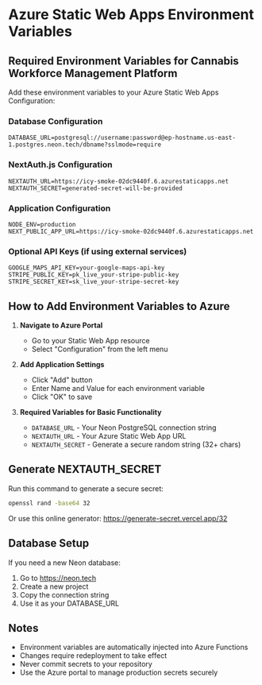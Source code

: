 # Azure Static Web Apps Environment Variables

## Required Environment Variables for Cannabis Workforce Management Platform

Add these environment variables to your Azure Static Web Apps Configuration:

### Database Configuration
```
DATABASE_URL=postgresql://username:password@ep-hostname.us-east-1.postgres.neon.tech/dbname?sslmode=require
```

### NextAuth.js Configuration
```
NEXTAUTH_URL=https://icy-smoke-02dc9440f.6.azurestaticapps.net
NEXTAUTH_SECRET=generated-secret-will-be-provided
```

### Application Configuration
```
NODE_ENV=production
NEXT_PUBLIC_APP_URL=https://icy-smoke-02dc9440f.6.azurestaticapps.net
```

### Optional API Keys (if using external services)
```
GOOGLE_MAPS_API_KEY=your-google-maps-api-key
STRIPE_PUBLIC_KEY=pk_live_your-stripe-public-key
STRIPE_SECRET_KEY=sk_live_your-stripe-secret-key
```

## How to Add Environment Variables to Azure

1. **Navigate to Azure Portal**
   - Go to your Static Web App resource
   - Select "Configuration" from the left menu

2. **Add Application Settings**
   - Click "Add" button
   - Enter Name and Value for each environment variable
   - Click "OK" to save

3. **Required Variables for Basic Functionality**
   - `DATABASE_URL` - Your Neon PostgreSQL connection string
   - `NEXTAUTH_URL` - Your Azure Static Web App URL
   - `NEXTAUTH_SECRET` - Generate a secure random string (32+ chars)

## Generate NEXTAUTH_SECRET

Run this command to generate a secure secret:
```bash
openssl rand -base64 32
```

Or use this online generator:
https://generate-secret.vercel.app/32

## Database Setup

If you need a new Neon database:
1. Go to https://neon.tech
2. Create a new project
3. Copy the connection string
4. Use it as your DATABASE_URL

## Notes

- Environment variables are automatically injected into Azure Functions
- Changes require redeployment to take effect
- Never commit secrets to your repository
- Use the Azure portal to manage production secrets securely
